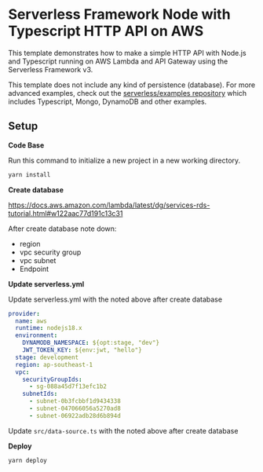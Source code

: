 <!--
title: 'AWS Simple HTTP Endpoint example in NodeJS with Typescript'
description: 'This template demonstrates how to make a simple HTTP API with Node.js and Typescript running on AWS Lambda and API Gateway using the Serverless Framework v3.'
layout: Doc
framework: v3
platform: AWS
language: nodeJS
authorLink: 'https://github.com/serverless'
authorName: 'Serverless, inc.'
authorAvatar: 'https://avatars1.githubusercontent.com/u/13742415?s=200&v=4'
-->

# Serverless Framework Node with Typescript HTTP API on AWS

This template demonstrates how to make a simple HTTP API with Node.js and Typescript running on AWS Lambda and API Gateway using the Serverless Framework v3.

This template does not include any kind of persistence (database). For more advanced examples, check out the [serverless/examples repository](https://github.com/serverless/examples) which includes Typescript, Mongo, DynamoDB and other examples.

## Setup

**Code Base**

Run this command to initialize a new project in a new working directory.

```bash
yarn install
```

**Create database**

https://docs.aws.amazon.com/lambda/latest/dg/services-rds-tutorial.html#w122aac77d191c13c31

After create database note down:

- region
- vpc security group
- vpc subnet
- Endpoint

**Update serverless.yml**

Update serverless.yml with the noted above after create database

```yml
provider:
  name: aws
  runtime: nodejs18.x
  environment:
    DYNAMODB_NAMESPACE: ${opt:stage, "dev"}
    JWT_TOKEN_KEY: ${env:jwt, "hello"}
  stage: development
  region: ap-southeast-1
  vpc:
    securityGroupIds:
      - sg-088a45d7f13efc1b2
    subnetIds:
      - subnet-0b3fcbbf1d9434338
      - subnet-047066056a5270ad8
      - subnet-06922adb28d6b894d
```

Update `src/data-source.ts` with the noted above after create database

**Deploy**

```bash
yarn deploy
```
